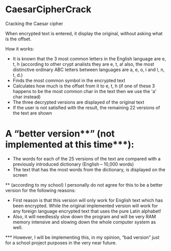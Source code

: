 # CaesarCipherCrack
Cracking the Caesar cipher

When encrypted text is entered, it display the original, without asking what is the offset.

How it works:
- It is known that the 3 most common letters in the English language are e, t, h
  (according to other crypt analists they are e, t, a! also, the most distinctive ordinary ABC letters between languages are a, e, o, i and l, n, t, d.)
- Finds the most common symbol in the encrypted text
- Calculates how much is the offset from it to e, t, h
  (if one of these 3 happens to be the most common char in the text then we use the 'a' char instead)
- The three decrypted versions are displayed of the original text
- If the user is not satisfied with the result, the remaining 22 versions of the text are shown

# A “better version**” (not implemented at this time***):
- The words for each of the 25 versions of the text are compared with a previously introduced dictionary (English – 10,000 words)
- The text that has the most words from the dictionary, is displayed on the screen

** (according to my school) I personally do not agree for this to be a better version for the following reasons:
- First reason is that this version will only work for English text which has been encrypted. While the original implemented version will work for any foreign language encrypted text that uses the pure Latin alphabet! 
- Also, it will needlessly slow down the program and will be very RAM memory intensive and slowing down the whole computer system as well.

*** However, I will be implementing this, in my opinion, “bad version” just for a school project purposes in the very near future.

